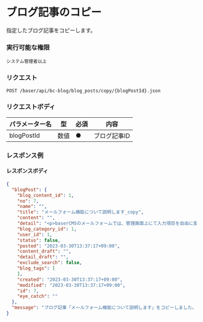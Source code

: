# ブログ記事のコピー

指定したブログ記事をコピーします。

### 実行可能な権限
```
システム管理者以上
```

### リクエスト
```
POST /baser/api/bc-blog/blog_posts/copy/{blogPostId}.json
``` 

### リクエストボディ

| パラメーター名   | 型   | 必須  | 内容                |
|-----------|-----|-----|-------------------|
| blogPostId        | 数値  | ●   | ブログ記事ID              |

### レスポンス例
#### レスポンスボディ
```json
{
  "blogPost": {
    "blog_content_id": 1,
    "no": 7,
    "name": "",
    "title": "メールフォーム機能について説明します_copy",
    "content": "",
    "detail": "<p>baserCMSのメールフォームでは、管理画面上にて入力項目を自由に変更することができ、受信したメールを管理画面で閲覧することができます。</p>\n\n<h3>入力項目の変更</h3>\n\n<p>メールフォームの各入力項目をフィールドと呼びます。フィールドを削除したり新しく追加するには、まず、管理画面より、[お問い合わせ] &rarr; [フィールド] と移動し、登録されているフィールドを確認しましょう。その画面よりフィールドの新規登録や変更、削除が行えます。</p>\n\n<h3>受信メールの確認</h3>\n\n<p>管理画面より、[お問い合わせ] &rarr; [受信メール] と移動すると、受信したメールを一覧で確認できます。データベースに受信したメールを保存しない場合は、[お問い合わせ] &rarr; [設定] &rarr; [詳細設定] より、[送信情報をデータベースに保存しない] にチェックを入れて保存します。</p>",
    "blog_category_id": 1,
    "user_id": 1,
    "status": false,
    "posted": "2023-03-30T13:37:17+09:00",
    "content_draft": "",
    "detail_draft": "",
    "exclude_search": false,
    "blog_tags": [
    ],
    "created": "2023-03-30T13:37:17+09:00",
    "modified": "2023-03-30T13:37:17+09:00",
    "id": 7,
    "eye_catch": ""
  },
  "message": "ブログ記事「メールフォーム機能について説明します」をコピーしました。"
}

```
